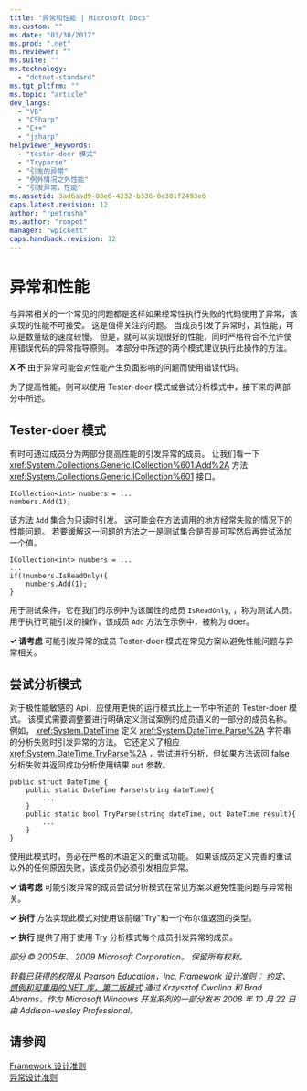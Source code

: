 ```yaml
---
title: "异常和性能 | Microsoft Docs"
ms.custom: ""
ms.date: "03/30/2017"
ms.prod: ".net"
ms.reviewer: ""
ms.suite: ""
ms.technology: 
  - "dotnet-standard"
ms.tgt_pltfrm: ""
ms.topic: "article"
dev_langs: 
  - "VB"
  - "CSharp"
  - "C++"
  - "jsharp"
helpviewer_keywords: 
  - "tester-doer 模式"
  - "Tryparse"
  - "引发的异常"
  - "例外情况之外性能"
  - "引发异常，性能"
ms.assetid: 3ad6aad9-08e6-4232-b336-0e301f2493e6
caps.latest.revision: 12
author: "rpetrusha"
ms.author: "ronpet"
manager: "wpickett"
caps.handback.revision: 12
---
```

# 异常和性能
与异常相关的一个常见的问题都是这样如果经常性执行失败的代码使用了异常，该实现的性能不可接受。 这是值得关注的问题。 当成员引发了异常时，其性能，可以是数量级的速度较慢。 但是，就可以实现很好的性能，同时严格符合不允许使用错误代码的异常指导原则。 本部分中所述的两个模式建议执行此操作的方法。  
  
 **X 不** 由于异常可能会对性能产生负面影响的问题而使用错误代码。  
  
 为了提高性能，则可以使用 Tester\-doer 模式或尝试分析模式中，接下来的两部分中所述。  
  
## Tester\-doer 模式  
 有时可通过成员分为两部分提高性能的引发异常的成员。 让我们看一下 <xref:System.Collections.Generic.ICollection%601.Add%2A> 方法 <xref:System.Collections.Generic.ICollection%601> 接口。  
  
```  
ICollection<int> numbers = ...   
numbers.Add(1);  
```  
  
 该方法 `Add` 集合为只读时引发。 这可能会在方法调用的地方经常失败的情况下的性能问题。 若要缓解这一问题的方法之一是测试集合是否是可写然后再尝试添加一个值。  
  
```  
ICollection<int> numbers = ...   
...  
if(!numbers.IsReadOnly){  
    numbers.Add(1);  
}  
```  
  
 用于测试条件，它在我们的示例中为该属性的成员 `IsReadOnly`, ，称为测试人员。 用于执行可能引发的操作，该成员 `Add` 方法在示例中，被称为 doer。  
  
 **✓ 请考虑** 可能引发异常的成员 Tester\-doer 模式在常见方案以避免性能问题与异常相关。  
  
## 尝试分析模式  
 对于极性能敏感的 Api，应使用更快的运行模式比上一节中所述的 Tester\-doer 模式。 该模式需要调整要进行明确定义测试案例的成员语义的一部分的成员名称。 例如， <xref:System.DateTime> 定义 <xref:System.DateTime.Parse%2A> 字符串的分析失败时引发异常的方法。 它还定义了相应 <xref:System.DateTime.TryParse%2A> ，尝试进行分析，但如果方法返回 false 分析失败并返回成功分析使用结果 `out` 参数。  
  
```  
public struct DateTime {  
    public static DateTime Parse(string dateTime){   
        ...   
    }  
    public static bool TryParse(string dateTime, out DateTime result){  
        ...  
    }  
}  
```  
  
 使用此模式时，务必在严格的术语定义的重试功能。 如果该成员定义完善的重试以外的任何原因失败，该成员仍必须引发相应异常。  
  
 **✓ 请考虑** 可能引发异常的成员尝试分析模式在常见方案以避免性能问题与异常相关。  
  
 **✓ 执行** 方法实现此模式对使用该前缀"Try"和一个布尔值返回的类型。  
  
 **✓ 执行** 提供了用于使用 Try 分析模式每个成员引发异常的成员。  
  
 *部分 © 2005年、 2009 Microsoft Corporation。 保留所有权利。*  
  
 *转载已获得的权限从 Pearson Education，Inc. [Framework 设计准则︰ 约定、 惯例和可重用的.NET 库，第二版模式](http://www.informit.com/store/framework-design-guidelines-conventions-idioms-and-9780321545619) 通过 Krzysztof Cwalina 和 Brad Abrams，作为 Microsoft Windows 开发系列的一部分发布 2008 年 10 月 22 日由 Addison\-wesley Professional。*  
  
## 请参阅  
 [Framework 设计准则](../../../docs/standard/design-guidelines/index.md)   
 [异常设计准则](../../../docs/standard/design-guidelines/exceptions.md)